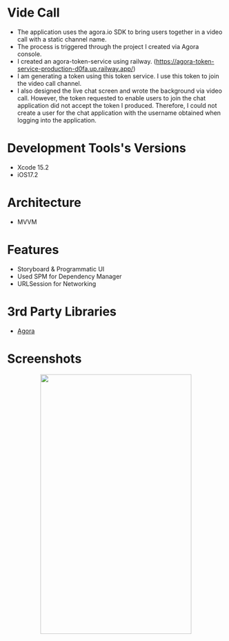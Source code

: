 # Vide Call
- The application uses the agora.io SDK to bring users together in a video call with a static channel name.
- The process is triggered through the project I created via Agora console.
- I created an agora-token-service using railway. (https://agora-token-service-production-d0fa.up.railway.app/)
- I am generating a token using this token service. I use this token to join the video call channel.
- I also designed the live chat screen and wrote the background via video call. However, the token requested to enable users to join the chat application did not accept the token I produced. Therefore, I could not create a user for the chat application with the username obtained when logging into the application.


# Development Tools's Versions
- Xcode 15.2
- iOS17.2

# Architecture
- MVVM

# Features
- Storyboard & Programmatic UI
- Used SPM for Dependency Manager
- URLSession for Networking


# 3rd Party Libraries
- [Agora](https://www.agora.io/en/)

# Screenshots
<div style="display:flex; justify-content:center;">
    <img src="https://github.com/habipyesilyurt17/VideoCallApp/assets/43083994/557e8825-fdbc-4e10-88b4-a9ba5417ccb0" width="350" height="600">
</div>
